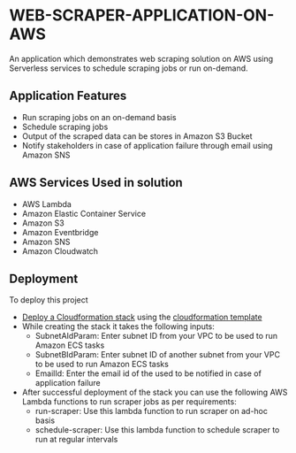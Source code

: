
# WEB-SCRAPER-APPLICATION-ON-AWS

An application which demonstrates web scraping solution on AWS using Serverless services to schedule scraping jobs or run on-demand.

## Application Features
- Run scraping jobs on an on-demand basis
- Schedule scraping jobs 
- Output of the scraped data can be stores in Amazon S3 Bucket
- Notify stakeholders in case of application failure through email using Amazon SNS

## AWS Services Used in solution
- AWS Lambda
- Amazon Elastic Container Service
- Amazon S3
- Amazon Eventbridge
- Amazon SNS
- Amazon Cloudwatch

## Deployment

To deploy this project 

- [Deploy a Cloudformation stack](https://docs.aws.amazon.com/AWSCloudFormation/latest/UserGuide/stacks.html) using the [cloudformation template](./web-scraper-cf.yaml)
- While creating the stack it takes the following inputs:
    - SubnetAIdParam: Enter subnet ID from your VPC to be used to run Amazon ECS tasks
    - SubnetBIdParam: Enter subnet ID of another subnet from your VPC to be used to run Amazon ECS tasks
    - EmailId: Enter the email id of the used to be notified in case of application failure
- After successful deployment of the stack you can use the following AWS Lambda functions to run scraper jobs as per requirements:
    - run-scraper: Use this lambda function to run scraper on ad-hoc basis
    - schedule-scraper: Use this lambda function to schedule scraper to run at regular intervals
